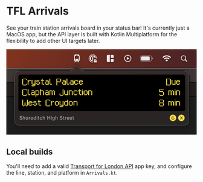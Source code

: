 # TFL Arrivals

See your train station arrivals board in your status bar! It's currently just a MacOS app, but the API layer is built with Kotlin Multiplatform for the flexibility to add other UI targets later. 

![Screenshot: arrivals app in the MacOS status bar](screenshot.png)

## Local builds
You'll need to add a valid [Transport for London API](https://api-portal.tfl.gov.uk) app key, and configure the line, station, and platform in `Arrivals.kt`.
